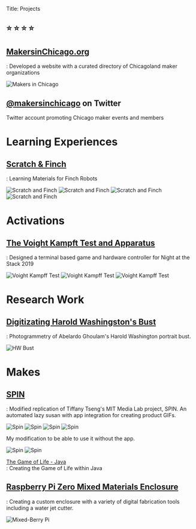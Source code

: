 Title: Projects

## ⭐ ⭐ ⭐ ⭐


## [MakersinChicago.org](http://makersinchicago.org)  
: Developed a website with a curated directory of Chicagoland maker organizations

![Makers in Chicago](/images/star.svg)

## [@makersinchicago](https://twitter.com/makersinchicago) on Twitter
Twitter account promoting Chicago maker events and members

# Learning Experiences



## [Scratch & Finch](https://drive.google.com/drive/folders/0B8QHDZo-SrgETkpTMXdfX1E4Yjg)  
: Learning Materials for Finch Robots  

![Scratch and Finch](/images/sf1.png)
![Scratch and Finch](/images/sf2.jpg)
![Scratch and Finch](/images/sf3.jpg)
![Scratch and Finch](/images/sf4.jpg)

# Activations

## [The Voight Kampft Test and Apparatus](/voight-kampft-test-java)
: Designed a terminal based game and hardware controller for Night at the Stack 2019

![Voight Kampff Test](/images/vkt1.jpg)
![Voight Kampff Test](/images/vkt2.jpg)
![Voight Kampff Test](/images/vkt3.jpg)

# Research Work

## [Digitizating Harold Washingston's Bust](https://www.chipublib.org/news/diy-mayor-harold-washington-bust/)  
: Photogrammetry of Abelardo Ghoulam's Harold Washington portrait bust.  

![HW Bust](/images/hwb.jpg)

# Makes

## [SPIN](https://www.youtube.com/watch?v=LSsDg8IHOO4)
: Modified replication of Tiffany Tseng's MIT Media Lab project, SPIN. An automated lazy susan with app integration for creating product GIFs.  

![Spin](/images/spin1.jpg)
![Spin](/images/spin2.jpg)
![Spin](/images/spin3.jpg)
![Spin](/images/spin4.jpg)

My modification to be able to use it without the app.

![Spin](/images/spin5.jpg)
![Spin](/images/spin6.jpg)

[The Game of Life - Java](/game-of-life-java)  
: Creating the Game of Life within Java  

## [Raspberry Pi Zero Mixed Materials Enclosure](/raspi-case)
: Creating a custom enclosure with a variety of digital fabrication tools including a water jet cutter.

![Mixed-Berry Pi](/images/raspberrypizerocam.png)
